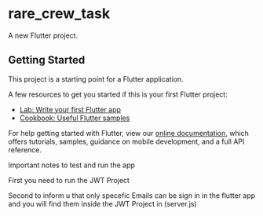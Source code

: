 # rare_crew_task

A new Flutter project.

## Getting Started

This project is a starting point for a Flutter application.

A few resources to get you started if this is your first Flutter project:

- [Lab: Write your first Flutter app](https://flutter.dev/docs/get-started/codelab)
- [Cookbook: Useful Flutter samples](https://flutter.dev/docs/cookbook)

For help getting started with Flutter, view our
[online documentation](https://flutter.dev/docs), which offers tutorials,
samples, guidance on mobile development, and a full API reference.

Important notes to test and run the app

First you need to run the JWT Project

Second to inform u that only specefic Emails can be sign in in the flutter app and you will find them inside the JWT Project
in (server.js) 
